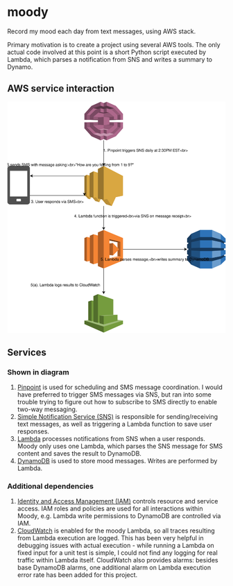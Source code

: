 # moody
Record my mood each day from text messages, using AWS stack.

Primary motivation is to create a project using several AWS tools. The only actual code involved at this point is a short Python script executed by Lambda, which parses a notification from SNS and writes a summary to Dynamo.

## AWS service interaction

![Flow diagram](MoodyFlow.svg)

## Services

### Shown in diagram

1. [Pinpoint](https://aws.amazon.com/pinpoint/) is used for scheduling and SMS message coordination. I would have preferred to trigger SMS messages via SNS, but ran into some trouble trying to figure out how to subscribe to SMS directly to enable two-way messaging.
1. [Simple Notification Service (SNS)](https://aws.amazon.com/sns/) is responsible for sending/receiving text messages, as well as triggering a Lambda function to save user responses.
1. [Lambda](https://aws.amazon.com/lambda/) processes notifications from SNS when a user responds. Moody only uses one Lambda, which parses the SNS message for SMS content and saves the result to DynamoDB.
1. [DynamoDB](https://aws.amazon.com/dynamodb/) is used to store mood messages. Writes are performed by Lambda.


### Additional dependencies

1. [Identity and Access Management (IAM)](https://aws.amazon.com/iam/) controls resource and service access. IAM roles and policies are used for all interactions within Moody, e.g. Lambda write permissions to DynamoDB are controlled via IAM.
1. [CloudWatch](https://aws.amazon.com/cloudwatch/) is enabled for the moody Lambda, so all traces resulting from Lambda execution are logged. This has been very helpful in debugging issues with actual execution - while running a Lambda on fixed input for a unit test is simple, I could not find any logging for real traffic within Lambda itself. CloudWatch also provides alarms: besides base DynamoDB alarms, one additional alarm on Lambda execution error rate has been added for this project.
